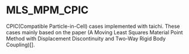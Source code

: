 # MLS_MPM_CPIC
CPIC(Compatible Particle-in-Cell) cases implemented with taichi.
These cases mainly based on the paper (A Moving Least Squares Material Point Method with Displacement
Discontinuity and Two-Way Rigid Body Coupling)[].
![]()
